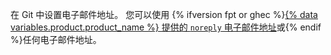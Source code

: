 在 Git 中设置电子邮件地址。 您可以使用 {% ifversion fpt or ghec %}[{% data variables.product.product_name %} 提供的 `noreply` 电子邮件地址](/articles/setting-your-commit-email-address)或{% endif %}任何电子邮件地址。
